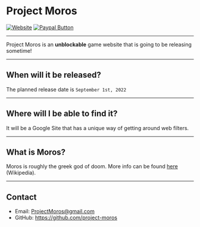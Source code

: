 # Project Moros

<a href="https://sites.google.com/view/projectmoros"><img alt="Website" src="https://img.shields.io/website?&down_color=Red&down_message=Offline&up_color=Green&up_message=Online&url=https%3A%2F%2Fsites.google.com%2Fview%2Fprojectmoros&style=flat-square"></a>
<a href="https://www.paypal.com/donate/?business=VJDEWWC6XZZ6W"><img alt="Paypal Button" src="https://img.shields.io/static/v1?label=PayPal&message=Donate&color=00457C&style=flat-square&logo=paypal"></a>

---

Project Moros is an **unblockable** game website that is going to be releasing sometime!

---

## When will it be released?

The planned release date is `September 1st, 2022`

---

## Where will I be able to find it?

It will be a Google Site that has a unique way of getting around web filters.

---

## What is Moros?

Moros is roughly the greek god of doom. More info can be found [here](https://en.wikipedia.org/wiki/Moros) (Wikipedia).

---

## Contact

- Email: [ProjectMoros@gmail.com](mailto:projectmoros@gmail.com)
- GitHub: https://github.com/project-moros


<!-- School Filters Begone on September 1st (o_o*) -->
